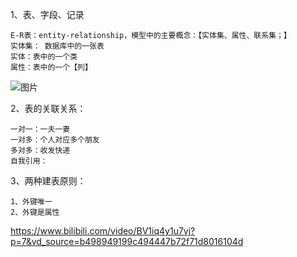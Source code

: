 1、表、字段、记录

    E-R表：entity-relationship，模型中的主要概念：【实体集、属性、联系集；】
    实体集： 数据库中的一张表
    实体：表中的一个类
    属性：表中的一个【列】
![图片](https://user-images.githubusercontent.com/38878365/191018295-951c9e47-6d06-4335-bc56-d34cfab69f75.png)
  
  
  
2、表的关联关系：  
    
    一对一：一夫一妻
    一对多：个人对应多个朋友
    多对多：收发快递
    自我引用：
    
3、两种建表原则：   

    1、外键唯一
    2、外键是属性
    
    
https://www.bilibili.com/video/BV1iq4y1u7vj?p=7&vd_source=b498949199c494447b72f71d8016104d
